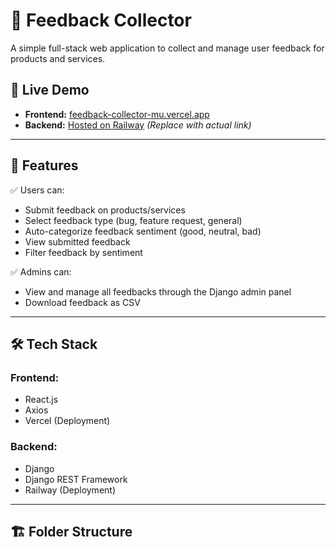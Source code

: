 # 📝 Feedback Collector

A simple full-stack web application to collect and manage user feedback for products and services.

## 🚀 Live Demo

- **Frontend:** [feedback-collector-mu.vercel.app](https://feedback-collector-mu.vercel.app/)
- **Backend:** [Hosted on Railway](https://feedback-collector-production-xxxx.up.railway.app/) *(Replace with actual link)*

---

## 📌 Features

✅ Users can:
- Submit feedback on products/services  
- Select feedback type (bug, feature request, general)  
- Auto-categorize feedback sentiment (good, neutral, bad)  
- View submitted feedback  
- Filter feedback by sentiment

✅ Admins can:
- View and manage all feedbacks through the Django admin panel  
- Download feedback as CSV  

---

## 🛠️ Tech Stack

### Frontend:
- React.js
- Axios
- Vercel (Deployment)

### Backend:
- Django
- Django REST Framework
- Railway (Deployment)

---

## 🏗️ Folder Structure

